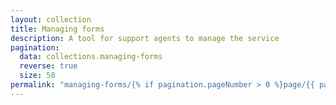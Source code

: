 ```yaml
---
layout: collection
title: Managing forms
description: A tool for support agents to manage the service
pagination:
  data: collections.managing-forms
  reverse: true
  size: 50
permalink: "managing-forms/{% if pagination.pageNumber > 0 %}page/{{ pagination.pageNumber + 1 }}{% endif %}/"
---
```

